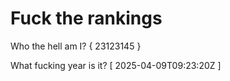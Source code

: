 # Fuck the rankings

Who the hell am I?
{ 23123145 }

What fucking year is it?
[ 2025-04-09T09:23:20Z ]
